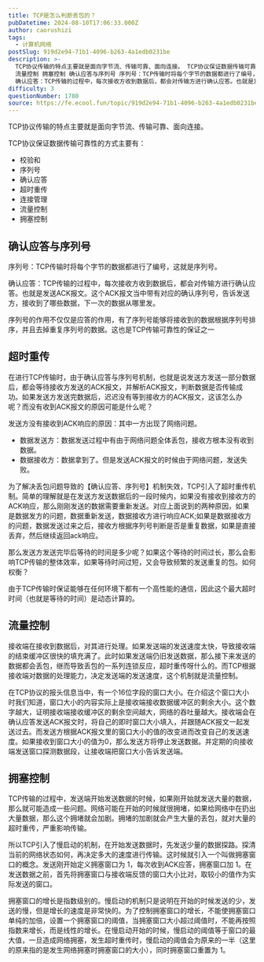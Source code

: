 ```yaml
---
title: TCP是怎么判断丢包的？
pubDatetime: 2024-08-10T17:06:33.000Z
author: caorushizi
tags:
  - 计算机网络
postSlug: 919d2e94-71b1-4096-b263-4a1edb0231be
description: >-
  TCP协议传输的特点主要就是面向字节流、传输可靠、面向连接。 TCP协议保证数据传输可靠性的方式主要有： 校验和 序列号 确认应答 超时重传 连接管理
  流量控制 拥塞控制 确认应答与序列号 序列号：TCP传输时将每个字节的数据都进行了编号，这就是序列号。
  确认应答：TCP传输的过程中，每次接收方收到数据后，都会对传输方进行确认应答。也就是发送ACK报文。这个ACK报文当中带有对应的确认序列号，告诉
difficulty: 3
questionNumber: 1780
source: https://fe.ecool.fun/topic/919d2e94-71b1-4096-b263-4a1edb0231be
---
```


TCP协议传输的特点主要就是面向字节流、传输可靠、面向连接。

TCP协议保证数据传输可靠性的方式主要有：

- 校验和
- 序列号
- 确认应答
- 超时重传
- 连接管理
- 流量控制
- 拥塞控制

## 确认应答与序列号

序列号：TCP传输时将每个字节的数据都进行了编号，这就是序列号。

确认应答：TCP传输的过程中，每次接收方收到数据后，都会对传输方进行确认应答。也就是发送ACK报文。这个ACK报文当中带有对应的确认序列号，告诉发送方，接收到了哪些数据，下一次的数据从哪里发。

序列号的作用不仅仅是应答的作用，有了序列号能够将接收到的数据根据序列号排序，并且去掉重复序列号的数据。这也是TCP传输可靠性的保证之一

## 超时重传

在进行TCP传输时，由于确认应答与序列号机制，也就是说发送方发送一部分数据后，都会等待接收方发送的ACK报文，并解析ACK报文，判断数据是否传输成功。如果发送方发送完数据后，迟迟没有等到接收方的ACK报文，这该怎么办呢？而没有收到ACK报文的原因可能是什么呢？

发送方没有接收到ACK响应的原因：其中一方出现了网络问题。

- 数据发送方：数据发送过程中有由于网络问题全体丢包，接收方根本没有收到数据。
- 数据接收方：数据拿到了。但是发送ACK报文的时候由于网络问题，发送失败。

为了解决丢包问题导致的【确认应答、序列号】机制失效，TCP引入了超时重传机制。简单的理解就是在发送方发送数据后的一段时候内，如果没有接收到接收方的ACK响应，那么刚刚发送的数据需要重新发送。对应上面说到的两种原因，如果是数据发方的问题，数据重新发送，数据接收方进行响应ACK;如果是数据接收方的问题，数据发送过来之后，接收方根据序列号判断是否是重复数据，如果是直接丢弃，然后继续返回ack响应。

那么发送方发送完毕后等待的时间是多少呢？如果这个等待的时间过长，那么会影响TCP传输的整体效率，如果等待时间过短，又会导致频繁的发送重复的包。如何权衡？

由于TCP传输时保证能够在任何环境下都有一个高性能的通信，因此这个最大超时时间（也就是等待的时间）是动态计算的。

## 流量控制

接收端在接收到数据后，对其进行处理。如果发送端的发送速度太快，导致接收端的结束缓冲区很快的填充满了。此时如果发送端仍旧发送数据，那么接下来发送的数据都会丢包，继而导致丢包的一系列连锁反应，超时重传呀什么的。而TCP根据接收端对数据的处理能力，决定发送端的发送速度，这个机制就是流量控制。

在TCP协议的报头信息当中，有一个16位字段的窗口大小。在介绍这个窗口大小时我们知道，窗口大小的内容实际上是接收端接收数据缓冲区的剩余大小。这个数字越大，证明接收端接收缓冲区的剩余空间越大，网络的吞吐量越大。接收端会在确认应答发送ACK报文时，将自己的即时窗口大小填入，并跟随ACK报文一起发送过去。而发送方根据ACK报文里的窗口大小的值的改变进而改变自己的发送速度。如果接收到窗口大小的值为0，那么发送方将停止发送数据。并定期的向接收端发送窗口探测数据段，让接收端把窗口大小告诉发送端。

## 拥塞控制

TCP传输的过程中，发送端开始发送数据的时候，如果刚开始就发送大量的数据，那么就可能造成一些问题。网络可能在开始的时候就很拥堵，如果给网络中在扔出大量数据，那么这个拥堵就会加剧。拥堵的加剧就会产生大量的丢包，就对大量的超时重传，严重影响传输。

所以TCP引入了慢启动的机制，在开始发送数据时，先发送少量的数据探路。探清当前的网络状态如何，再决定多大的速度进行传输。这时候就引入一个叫做拥塞窗口的概念。发送刚开始定义拥塞窗口为 1，每次收到ACK应答，拥塞窗口加 1。在发送数据之前，首先将拥塞窗口与接收端反馈的窗口大小比对，取较小的值作为实际发送的窗口。

拥塞窗口的增长是指数级别的。慢启动的机制只是说明在开始的时候发送的少，发送的慢，但是增长的速度是非常快的。为了控制拥塞窗口的增长，不能使拥塞窗口单纯的加倍，设置一个拥塞窗口的阈值，当拥塞窗口大小超过阈值时，不能再按照指数来增长，而是线性的增长。在慢启动开始的时候，慢启动的阈值等于窗口的最大值，一旦造成网络拥塞，发生超时重传时，慢启动的阈值会为原来的一半（这里的原来指的是发生网络拥塞时拥塞窗口的大小），同时拥塞窗口重置为 1。
